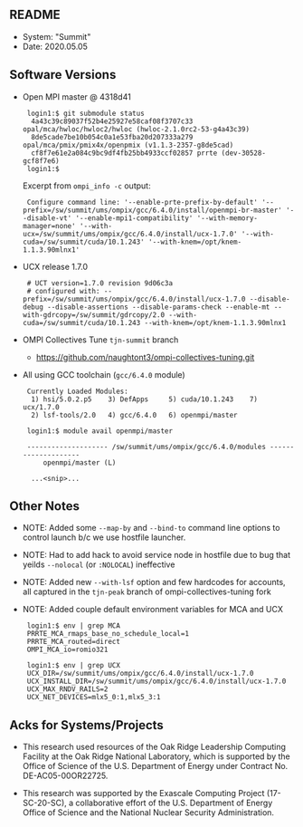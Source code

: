 README
------

 - System: "Summit"
 - Date: 2020.05.05

Software Versions
----------------
 - Open MPI master @ 4318d41
    ```
     login1:$ git submodule status
      4a43c39c89037f52b4e25927e58caf08f3707c33 opal/mca/hwloc/hwloc2/hwloc (hwloc-2.1.0rc2-53-g4a43c39)
      8de5cade7be10b054c0a1e53fba20d207333a279 opal/mca/pmix/pmix4x/openpmix (v1.1.3-2357-g8de5cad)
      cf8f7e61e2a084c9bc9df4fb25bb4933ccf02857 prrte (dev-30528-gcf8f7e6)
     login1:$
    ```

   Excerpt from `ompi_info -c` output:
    ```
     Configure command line: '--enable-prte-prefix-by-default' '--prefix=/sw/summit/ums/ompix/gcc/6.4.0/install/openmpi-br-master' '--disable-vt' '--enable-mpi1-compatibility' '--with-memory-manager=none' '--with-ucx=/sw/summit/ums/ompix/gcc/6.4.0/install/ucx-1.7.0' '--with-cuda=/sw/summit/cuda/10.1.243' '--with-knem=/opt/knem-1.1.3.90mlnx1' 
    ```

 - UCX release 1.7.0
    ```
	 # UCT version=1.7.0 revision 9d06c3a
	 # configured with: --prefix=/sw/summit/ums/ompix/gcc/6.4.0/install/ucx-1.7.0 --disable-debug --disable-assertions --disable-params-check --enable-mt --with-gdrcopy=/sw/summit/gdrcopy/2.0 --with-cuda=/sw/summit/cuda/10.1.243 --with-knem=/opt/knem-1.1.3.90mlnx1
    ```

 - OMPI Collectives Tune `tjn-summit` branch
    - https://github.com/naughtont3/ompi-collectives-tuning.git

 - All using GCC toolchain (`gcc/6.4.0` module)
    ```
	 Currently Loaded Modules:
  	  1) hsi/5.0.2.p5    3) DefApps     5) cuda/10.1.243    7) ucx/1.7.0
      2) lsf-tools/2.0   4) gcc/6.4.0   6) openmpi/master

    ```

    ```
	 login1:$ module avail openmpi/master

	 -------------------- /sw/summit/ums/ompix/gcc/6.4.0/modules --------------------
   	     openmpi/master (L)

      ...<snip>...
    ```


Other Notes
-----------
 - NOTE: Added some `--map-by` and `--bind-to` command line options to control
   launch b/c we use hostfile launcher.
 - NOTE: Had to add hack to avoid service node in hostfile due to bug
   that yeilds `--nolocal` (or `:NOLOCAL`) ineffective
 - NOTE: Added new `--with-lsf` option and few hardcodes for accounts,
   all captured in the `tjn-peak` branch of ompi-collectives-tuning fork
 - NOTE: Added couple default environment variables for MCA and UCX

    ```
	 login1:$ env | grep MCA
	 PRRTE_MCA_rmaps_base_no_schedule_local=1
	 PRRTE_MCA_routed=direct
	 OMPI_MCA_io=romio321

	 login1:$ env | grep UCX
	 UCX_DIR=/sw/summit/ums/ompix/gcc/6.4.0/install/ucx-1.7.0
	 UCX_INSTALL_DIR=/sw/summit/ums/ompix/gcc/6.4.0/install/ucx-1.7.0
	 UCX_MAX_RNDV_RAILS=2
	 UCX_NET_DEVICES=mlx5_0:1,mlx5_3:1
    ```

Acks for Systems/Projects
-------------------------
 - This research used resources of the Oak Ridge Leadership Computing
   Facility at the Oak Ridge National Laboratory, which is supported by the
   Office of Science of the U.S. Department of Energy under Contract No.
   DE-AC05-00OR22725.

 - This research was supported by the Exascale Computing Project
   (17-SC-20-SC), a collaborative effort of the U.S. Department of Energy
   Office of Science and the National Nuclear Security Administration.

